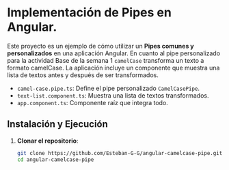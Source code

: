# Implementación de Pipes en Angular. 

Este proyecto es un ejemplo de cómo utilizar un **Pipes comunes y personalizados** en una aplicación Angular. En cuanto al pipe personalizado para la actividad Base de la semana 1 `camelCase` transforma un texto a formato camelCase. La aplicación incluye un componente que muestra una lista de textos antes y después de ser transformados.

- `camel-case.pipe.ts`: Define el pipe personalizado `CamelCasePipe`.
- `text-list.component.ts`: Muestra una lista de textos transformados.
- `app.component.ts`: Componente raíz que integra todo.

## Instalación y Ejecución
1. **Clonar el repositorio**:
   ```bash
   git clone https://github.com/Esteban-G-G/angular-camelcase-pipe.git
   cd angular-camelcase-pipe
